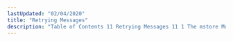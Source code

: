 ```yaml
---
lastUpdated: "02/04/2020"
title: "Retrying Messages"
description: "Table of Contents 11 Retrying Messages 11 1 The mstore Module 11 2 Message Retention..."
---
```



